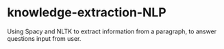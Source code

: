 # knowledge-extraction-NLP
Using Spacy and NLTK to extract information from a paragraph, to answer questions input from user.
